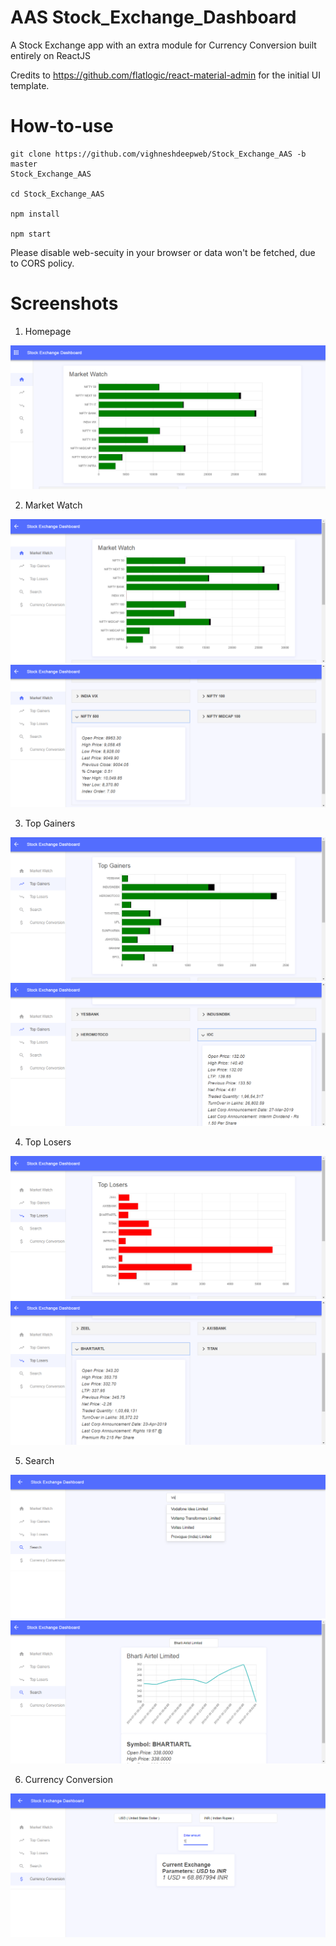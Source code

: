 # AAS Stock_Exchange_Dashboard
A Stock Exchange app with an extra module for Currency Conversion built entirely on ReactJS

Credits to https://github.com/flatlogic/react-material-admin for the initial UI template.

# How-to-use
```
git clone https://github.com/vighneshdeepweb/Stock_Exchange_AAS -b master 
Stock_Exchange_AAS

cd Stock_Exchange_AAS

npm install

npm start
```
Please disable web-secuity in your browser or data won't be fetched, due to CORS policy.

# Screenshots

1. Homepage

![ScreenShot](https://raw.githubusercontent.com/AmulyaX/StockEx/master/screenshots/homepage.PNG)

2. Market Watch

![ScreenShot](https://raw.githubusercontent.com/AmulyaX/StockEx/master/screenshots/MarketWatch.PNG)
![ScreenShot](https://raw.githubusercontent.com/AmulyaX/StockEx/master/screenshots/MarketWatch2.PNG)

3. Top Gainers

![ScreenShot](https://raw.githubusercontent.com/AmulyaX/StockEx/master/screenshots/TG.PNG)
![ScreenShot](https://raw.githubusercontent.com/AmulyaX/StockEx/master/screenshots/TG2.PNG)

4. Top Losers

![ScreenShot](https://raw.githubusercontent.com/AmulyaX/StockEx/master/screenshots/TL.PNG)
![ScreenShot](https://raw.githubusercontent.com/AmulyaX/StockEx/master/screenshots/TL2.PNG)

5. Search

![ScreenShot](https://raw.githubusercontent.com/AmulyaX/StockEx/master/screenshots/Search.PNG)
![ScreenShot](https://raw.githubusercontent.com/AmulyaX/StockEx/master/screenshots/Search2.PNG)

6. Currency Conversion

![ScreenShot](https://raw.githubusercontent.com/AmulyaX/StockEx/master/screenshots/CurrencyConversion.PNG)
